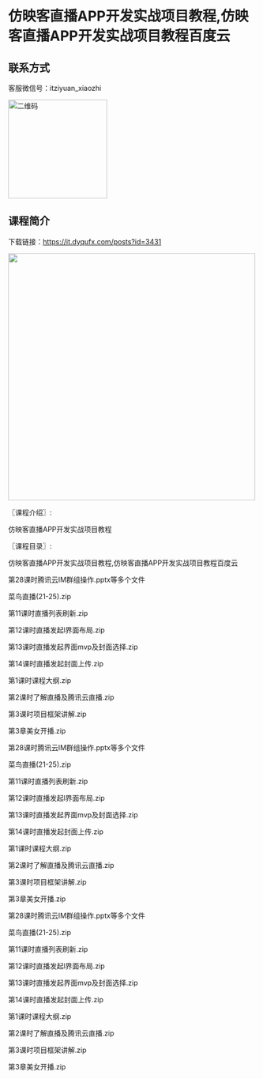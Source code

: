 # 仿映客直播APP开发实战项目教程,仿映客直播APP开发实战项目教程百度云

## 联系方式

客服微信号：itziyuan_xiaozhi

<img src="https://ziyuanyun.oss-cn-guangzhou.aliyuncs.com/common/20240614073449/666b82192834a.jpg" width="200" height="200" alt="二维码">

## 课程简介

下载链接：https://it.dyqufx.com/posts?id=3431

<img src="https://ziyuanyun.oss-cn-guangzhou.aliyuncs.com/yun/20240515185152/664493c86c8cd.jpg" width="500" alt="">

  〖课程介绍〗:

 仿映客直播APP开发实战项目教程

 〖课程目录〗:

 仿映客直播APP开发实战项目教程,仿映客直播APP开发实战项目教程百度云



 第28课时腾讯云IM群组操作.pptx等多个文件

 菜鸟直播(21-25).zip

 第11课时直播列表刷新.zip

 第12课时直播发起l界面布局.zip

 第13课时直播发起界面mvp及封面选择.zip

 第14课时直播发起封面上传.zip

 第1课时课程大纲.zip

 第2课时了解直播及腾讯云直播.zip

 第3课时项目框架讲解.zip

 第3章美女开播.zip

 第28课时腾讯云IM群组操作.pptx等多个文件

 菜鸟直播(21-25).zip

 第11课时直播列表刷新.zip

 第12课时直播发起l界面布局.zip

 第13课时直播发起界面mvp及封面选择.zip

 第14课时直播发起封面上传.zip

 第1课时课程大纲.zip

 第2课时了解直播及腾讯云直播.zip

 第3课时项目框架讲解.zip

 第3章美女开播.zip

 第28课时腾讯云IM群组操作.pptx等多个文件

 菜鸟直播(21-25).zip

 第11课时直播列表刷新.zip

 第12课时直播发起l界面布局.zip

 第13课时直播发起界面mvp及封面选择.zip

 第14课时直播发起封面上传.zip

 第1课时课程大纲.zip

 第2课时了解直播及腾讯云直播.zip

 第3课时项目框架讲解.zip

 第3章美女开播.zip

  